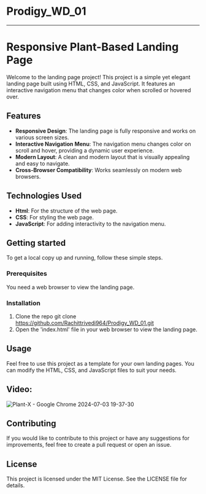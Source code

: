 # Prodigy_WD_01
---
# Responsive Plant-Based Landing Page
<p>Welcome to the landing page project! This project is a simple yet elegant landing page built using HTML, CSS, and JavaScript. It features an interactive navigation menu that changes color when scrolled or hovered over.</p>

## Features
-  **Responsive Design**: The landing page is fully responsive and works on various screen sizes.
-  **Interactive Navigation Menu**: The navigation menu changes color on scroll and hover, providing a dynamic user experience.
-  **Modern Layout**: A clean and modern layout that is visually appealing and easy to navigate.
-  **Cross-Browser Compatibility**: Works seamlessly on modern web browsers.

## Technologies Used
- **Html**: For the structure of the web page.
- **CSS**: For styling the web page.
- **JavaScript**: For adding interactivity to the navigation menu.


## Getting started
  To get a local copy up and running, follow these simple steps.

  ### Prerequisites
  You need a web browser to view the landing page.
  ### Installation
  1. Clone the repo
   git clone https://github.com/Rachittrivedi964/Prodigy_WD_01.git
  2. Open the 'index.html' file in your web browser to view the landing page.

  
## Usage
Feel free to use this project as a template for your own landing pages. You can modify the HTML, CSS, and JavaScript files to suit your needs.

## Video:
![Plant-X - Google Chrome 2024-07-03 19-37-30](https://github.com/Rachittrivedi964/Prodigy_WD_01/assets/153116964/d85c2aa1-26f2-464d-8f28-48058c7b157b)



## **Contributing**

If you would like to contribute to this project or have any suggestions for improvements, feel free to create a pull request or open an issue.

## **License**

This project is licensed under the MIT License. See the LICENSE file for details.
